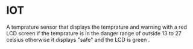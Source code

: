 # IOT
 A temprature sensor that displays the temprature and warning with a red LCD screen  if the temprature is in the danger range of 
 outside 13 to 27 celsius otherwise it displays "safe" and the LCD is green .
 

